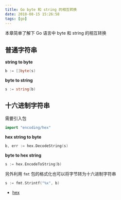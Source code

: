 ```yaml
---
title: Go byte 和 string 的相互转换
date: 2018-08-15 15:26:58
tags: [go]
---
```


本章简单了解下 Go 语言中 byte 和 string 的相互转换

<!-- more --><!-- toc -->

## 普通字符串

**string to byte**

```go
b := []byte(s)
```

**byte to string**

```go
s := string(b)
```

## 十六进制字符串

需要引入包

```go
import "encoding/hex"
```

**hex string to byte**

```go
b, err := hex.DecodeString(s)
```

**byte to hex string**

```go
s := hex.EncodeToString(b)
```

另外利用 `fmt` 包的格式化也可以将字节转为十六进制字符串

```go
s := fmt.Strintf("%x", b)
```

- [hex](https://golang.org/pkg/encoding/hex/)
